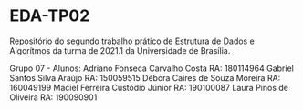 # EDA-TP02
Repositório do segundo trabalho prático de Estrutura de Dados e Algorítmos da turma de 2021.1 da Universidade de Brasília.

Grupo 07 - Alunos:
Adriano Fonseca Carvalho Costa        RA: 180114964
Gabriel Santos Silva Araújo           RA: 150059515
Débora Caires de Souza Moreira        RA: 160049199
Maciel Ferreira Custódio Júnior       RA: 190100087
Laura Pinos de Oliveira               RA: 190090901
